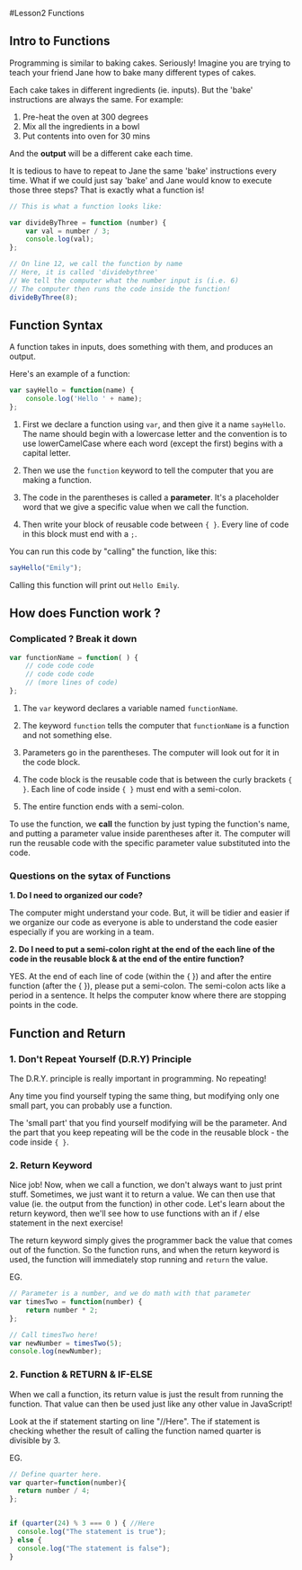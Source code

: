 #Lesson2 Functions
## Intro to Functions

Programming is similar to baking cakes. Seriously! Imagine you are trying to teach your friend Jane how to bake many different types of cakes.

Each cake takes in different ingredients (ie. inputs). But the 'bake' instructions are always the same. For example:

1. Pre-heat the oven at 300 degrees
2. Mix all the ingredients in a bowl
3. Put contents into oven for 30 mins

And the **output** will be a different cake each time.

It is tedious to have to repeat to Jane the same 'bake' instructions every time. What if we could just say 'bake' and Jane would know to execute those three steps? That is exactly what a function is!


```javascript
// This is what a function looks like:

var divideByThree = function (number) {
    var val = number / 3;
    console.log(val);
};

// On line 12, we call the function by name
// Here, it is called 'dividebythree'
// We tell the computer what the number input is (i.e. 6)
// The computer then runs the code inside the function!
divideByThree(8);
```

## Function Syntax 

A function takes in inputs, does something with them, and produces an output.

Here's an example of a function:


```javascript
var sayHello = function(name) {
    console.log('Hello ' + name);
};
```

1. First we declare a function using `var`, and then give it a name `sayHello`. The name should begin with a lowercase letter and the convention is to use lowerCamelCase where each word (except the first) begins with a capital letter.

2. Then we use the `function` keyword to tell the computer that you are making a function.

3. The code in the parentheses is called a **parameter**. It's a placeholder word that we give a specific value when we call the function.

4. Then write your block of reusable code between `{ }`. Every line of code in this block must end with a `;`.

You can run this code by "calling" the function, like this:

```javascript
sayHello("Emily");
```

Calling this function will print out `Hello Emily`.

## How does Function work ? 
### Complicated ? Break it down

```javascript
var functionName = function( ) {
    // code code code
    // code code code
    // (more lines of code)
};

```

1. The `var` keyword declares a variable named `functionName`.

2. The keyword `function` tells the computer that `functionName` is a function and not something else.

3. Parameters go in the parentheses. The computer will look out for it in the code block.

4. The code block is the reusable code that is between the curly brackets `{ }`. Each line of code inside `{ }` must end with a semi-colon.

5. The entire function ends with a semi-colon.


To use the function, we **call** the function by just typing the function's name, and putting a parameter value inside parentheses after it. The computer will run the reusable code with the specific parameter value substituted into the code.

### Questions on the sytax of Functions 

**1. Do I need to organized our code?** 

The computer might understand your code. But, it will be tidier and easier if we organize our code as everyone is able to understand the code easier especially if you are working in a team. 

**2. Do I need to put a semi-colon right at the end of the each line of the code in the reusable block & at the end of the entire function?** 

YES. At the end of each line of code (within the { }) and after the entire function (after the { }), please put a semi-colon. The semi-colon acts like a period in a sentence. It helps the computer know where there are stopping points in the code.

## Function and Return
### 1. Don't Repeat Yourself (D.R.Y) Principle 
The D.R.Y. principle is really important in programming. No repeating!

Any time you find yourself typing the same thing, but modifying only one small part, you can probably use a function.

The 'small part' that you find yourself modifying will be the parameter. And the part that you keep repeating will be the code in the reusable block - the code inside `{ }`.

### 2. Return Keyword
Nice job! Now, when we call a function, we don't always want to just print stuff. Sometimes, we just want it to return a value. We can then use that value (ie. the output from the function) in other code. Let's learn about the return keyword, then we'll see how to use functions with an if / else statement in the next exercise!

The return keyword simply gives the programmer back the value that comes out of the function. So the function runs, and when the return keyword is used, the function will immediately stop running and `return` the value.

EG.
```javascript
// Parameter is a number, and we do math with that parameter
var timesTwo = function(number) {
    return number * 2;
};

// Call timesTwo here!
var newNumber = timesTwo(5);
console.log(newNumber);
```

### 2. Function & RETURN & IF-ELSE 

When we call a function, its return value is just the result from running the function. That value can then be used just like any other value in JavaScript!

Look at the if statement starting on line "//Here". The if statement is checking whether the result of calling the function named quarter is divisible by 3.

EG.
```javascript
// Define quarter here.
var quarter=function(number){
  return number / 4;  
};


if (quarter(24) % 3 === 0 ) { //Here
  console.log("The statement is true");
} else {
  console.log("The statement is false");
}
```
